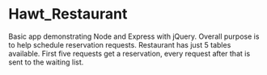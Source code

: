 # Hawt_Restaurant
Basic app demonstrating Node and Express with jQuery. Overall purpose is to help schedule reservation requests. Restaurant has just 5 tables available. First five requests get a reservation, every request after that is sent to the waiting list.
